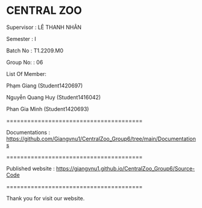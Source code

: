 CENTRAL ZOO
======================================
Supervisor : LÊ THANH NHÂN

Semester : I

Batch No : T1.2209.M0

Group No: : 06

List Of Member:

Phạm Giang (Student1420697)

Nguyễn Quang Huy (Student1416042)

Phan Gia Minh (Student1420693)

=======================================

Documentations : https://github.com/Giangvnu1/CentralZoo_Group6/tree/main/Documentations

=======================================

Published website : https://giangvnu1.github.io/CentralZoo_Group6/Source-Code

=======================================

Thank you for visit our website.
